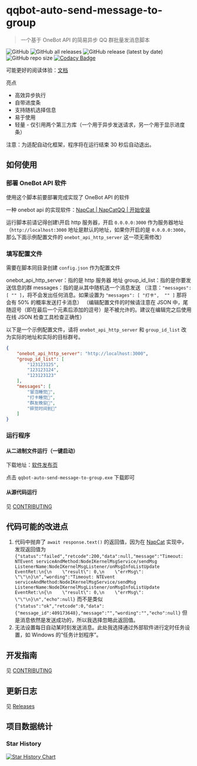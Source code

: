 # qqbot-auto-send-message-to-group

> 一个基于 OneBot API 的简易异步 QQ 群批量发消息脚本

![GitHub](https://img.shields.io/github/license/HowieHz/qqbot-auto-send-message-to-group)
![GitHub all releases](https://img.shields.io/github/downloads/HowieHz/qqbot-auto-send-message-to-group/total)
![GitHub release (latest by date)](https://img.shields.io/github/downloads/HowieHz/qqbot-auto-send-message-to-group/latest/total)
![GitHub repo size](https://img.shields.io/github/repo-size/HowieHz/qqbot-auto-send-message-to-group)
[![Codacy Badge](https://app.codacy.com/project/badge/Grade/a657069d04fe47588b6c44d55883c4e1)](https://app.codacy.com/gh/HowieHz/qqbot-auto-send-message-to-group/dashboard?utm_source=gh&utm_medium=referral&utm_content=&utm_campaign=Badge_grade)

可能更好的阅读体验：[文档](https://howiehz.top/archives/Simple-Asynchronous-QQ-Group-Batch-Messaging-Script-Based-on-OneBot-API)

亮点

- 高效异步执行
- 自带进度条
- 支持随机选择信息
- 易于使用
- 轻量 - 仅引用两个第三方库（一个用于异步发送请求，另一个用于显示进度条）

注意：为适配自动化框架，程序将在运行结束 30 秒后自动退出。

## 如何使用

### 部署 OneBot API 软件

使用这个脚本前要部署完成实现了 OneBot API 的软件

一种 onebot api 的实现软件：[NapCat | NapCatQQ | 开始安装](https://napneko.pages.dev/guide/start-install)

运行脚本前请记得创建\开启 http 服务器，开启 `0.0.0.0:3000` 作为服务器地址（`http://localhost:3000` 地址是默认的地址，如果你开启的是 `0.0.0.0:3000`，那么下面示例配置文件的 `onebot_api_http_server` 这一项无需修改）

### 填写配置文件

需要在脚本同目录创建 `config.json` 作为配置文件

onebot_api_http_server：指的是 http 服务器 地址
group_id_list：指的是你要发送信息的群
messages：指的是从其中随机选一个消息发送
（注意：`"messages": [ "" ]`，将不会发出任何消息。如果设置为 `"messages": [ "打卡",  "" ]` 那将会有 50% 的概率发送打卡消息）
（编辑配置文件的时候请注意在 JSON 中，​尾随逗号（即在最后一个元素后添加的逗号）是不被允许的。建议在编辑完之后使用在线 JSON 检查工具检查正确性）

以下是一个示例配置文件，请将 `onebot_api_http_server` 和 `group_id_list` 改为实际的地址和实际的目标群号。

```json
{
    "onebot_api_http_server": "http://localhost:3000",
    "group_id_list": [
        "123123125",
        "123123124",
        "123123123"
    ],
    "messages": [
        "冒泡睡觉🌙",
        "打卡睡觉🌙",
        "群友晚安🌙",
        "碎觉时间到🌙"
    ]
}
```

### 运行程序

#### 从二进制文件运行（一键启动）

下载地址：[软件发布页](https://github.com/HowieHz/qqbot-auto-send-message-to-group/releases)

点击 `qqbot-auto-send-message-to-group.exe` 下载即可

#### 从源代码运行

见 [CONTRIBUTING](./CONTRIBUTING)

## 代码可能的改进点

1. 代码中抛弃了 `await response.text()` 的返回值，因为在 [NapCat](https://napneko.pages.dev/) 实现中，发现返回值为 `{"status":"failed","retcode":200,"data":null,"message":"Timeout: NTEvent serviceAndMethod:NodeIKernelMsgService/sendMsg ListenerName:NodeIKernelMsgListener/onMsgInfoListUpdate EventRet:\n{\n    \"result\": 0,\n    \"errMsg\": \"\"\n}\n","wording":"Timeout: NTEvent serviceAndMethod:NodeIKernelMsgService/sendMsg ListenerName:NodeIKernelMsgListener/onMsgInfoListUpdate EventRet:\n{\n    \"result\": 0,\n    \"errMsg\": \"\"\n}\n","echo":null}` 而不是类似 `{"status":"ok","retcode":0,"data":{"message_id":409173648},"message":"","wording":"","echo":null}` 但是消息依然是发送成功的，所以我选择忽略此返回值。
2. 无法设置每日自动某时刻发送消息。此处我选择通过外部软件进行定时任务设置，如 Windows 的“任务计划程序”。

## 开发指南

见 [CONTRIBUTING](./CONTRIBUTING)

## 更新日志

见 [Releases](https://github.com/HowieHz/qqbot-auto-send-message-to-group/releases)

## 项目数据统计

### Star History

<a href="https://star-history.com/#HowieHz/qqbot-auto-send-message-to-group&Date">
 <picture>
   <source media="(prefers-color-scheme: dark)" srcset="https://api.star-history.com/svg?repos=HowieHz/qqbot-auto-send-message-to-group&type=Date&theme=dark" loading="lazy" />
   <source media="(prefers-color-scheme: light)" srcset="https://api.star-history.com/svg?repos=HowieHz/qqbot-auto-send-message-to-group&type=Date" loading="lazy" />
   <img alt="Star History Chart" src="https://api.star-history.com/svg?repos=HowieHz/qqbot-auto-send-message-to-group&type=Date" loading="lazy" />
 </picture>
</a>
